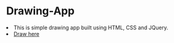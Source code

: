 # Drawing-App
<li>This is simple drawing app built using HTML, CSS and JQuery.</li>
<li><a href="https://hugofpamaral.github.io/Drawing-App/">Draw here</a></li>

